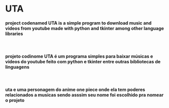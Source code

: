 # UTA

<h4>
project codenamed UTA is a simple program to download music and videos from youtube made with python and tkinter among other language libraries
</h4>
<br>
<h4>
projeto codinome UTA é um programa simples para baixar músicas e vídeos do youtube feito com python e tkinter entre outras bibliotecas de linguagens
</h4>
<br>
<h4>
uta e uma personagem do anime one piece onde ela tem poderes relacionados a musicas sendo asssim seu nome foi escolhido pra nomear o projeto
</h4>
